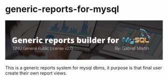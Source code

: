 # generic-reports-for-mysql

![alt text](https://github.com/GMartinUTEQ/generic-reports-for-mysql/blob/main/ProjImg/BannerGitHub.png?raw=true)

This is a generic reports system for mysql dbms, it purpose is that final user create their own report views.
